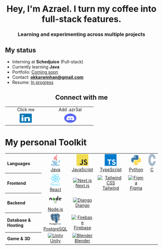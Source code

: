 <h1 align="center">Hey, I'm Azrael. I turn my coffee into full-stack features.</h1>
<h3 align="center">Learning and experimenting across multiple projects</h3>
<h2>My status</h2>

- Interning at **Schedjuice** (Full-stack)
- Currently learning **Java**
- Portfolio: [Coming soon](link)
- Contact: **okkarwinhan@gmail.com**
- Resume: [In progress](link)

<h2 align="center">Connect with me</h2>
<table style="border-collapse: collapse; margin: 0 auto; text-align: center; border: none;">
  <tr style="border: none;">
    <td style="padding: 0 40px; border: none;">Click me</td>
    <td style="padding: 0 40px; border: none;">Add .azr3al</td>
  </tr>
  <tr style="border: none;">
    <td style="padding: 5px 40px; border: none;">
      <a href="https://linkedin.com/in/okkar-win-han" target="_blank">
        <img src="https://raw.githubusercontent.com/CLorant/readme-social-icons/refs/heads/main/large/filled/linkedin.svg" alt="LinkedIn" height="30" width="40" />
      </a>
    </td>
    <td style="padding: 5px 40px; border: none;">
      <a href="https://discord.com/app" target="_blank">
        <img src="https://raw.githubusercontent.com/CLorant/readme-social-icons/refs/heads/main/large/filled/discord.svg" alt="Discord" height="30" width="40" />
      </a>
    </td>
  </tr>
</table>



<h1>My personal Toolkit</h1>
<table>
  <tr>
    <th align="left">Languages</th>
    <td align="center">
      <a href="https://www.java.com" target="_blank" rel="noreferrer">
        <img src="https://raw.githubusercontent.com/devicons/devicon/master/icons/java/java-original.svg" alt="Java" width="40" height="40"/><br/>Java
      </a>
    </td>
    <td align="center">
      <a href="https://developer.mozilla.org/en-US/docs/Web/JavaScript" target="_blank" rel="noreferrer">
        <img src="https://raw.githubusercontent.com/devicons/devicon/master/icons/javascript/javascript-original.svg" alt="JavaScript" width="40" height="40"/><br/>JavaScript
      </a>
    </td>
    <td align="center">
      <a href="https://www.typescriptlang.org/" target="_blank" rel="noreferrer">
        <img src="https://raw.githubusercontent.com/devicons/devicon/master/icons/typescript/typescript-original.svg" alt="TypeScript" width="40" height="40"/><br/>TypeScript
      </a>
    </td>
    <td align="center">
      <a href="https://www.python.org" target="_blank" rel="noreferrer">
        <img src="https://raw.githubusercontent.com/devicons/devicon/master/icons/python/python-original.svg" alt="Python" width="40" height="40"/><br/>Python
      </a>
    </td>
    <td align="center">
      <a href="https://www.cprogramming.com/" target="_blank" rel="noreferrer">
        <img src="https://raw.githubusercontent.com/devicons/devicon/master/icons/c/c-original.svg" alt="C" width="40" height="40"/><br/>C
      </a>
    </td>
  </tr>
  <tr>
    <th align="left">Frontend</th>
    <td align="center">
      <a href="https://reactjs.org/" target="_blank" rel="noreferrer">
        <img src="https://raw.githubusercontent.com/devicons/devicon/master/icons/react/react-original-wordmark.svg" alt="React" width="40" height="40"/><br/>React
      </a>
    </td>
    <td align="center">
      <a href="https://nextjs.org/" target="_blank" rel="noreferrer">
        <img src="https://cdn.worldvectorlogo.com/logos/nextjs-2.svg" alt="Next.js" width="40" height="40"/><br/>Next.js
      </a>
    </td>
    <td align="center">
      <a href="https://tailwindcss.com/" target="_blank" rel="noreferrer">
        <img src="https://www.vectorlogo.zone/logos/tailwindcss/tailwindcss-icon.svg" alt="Tailwind CSS" width="40" height="40"/><br/>Tailwind
      </a>
    </td>
    <td align="center">
      <a href="https://www.figma.com/" target="_blank" rel="noreferrer">
        <img src="https://www.vectorlogo.zone/logos/figma/figma-icon.svg" alt="Figma" width="40" height="40"/><br/>Figma
      </a>
    </td>
  </tr>
  <tr>
    <th align="left">Backend</th>
    <td align="center">
      <a href="https://nodejs.org" target="_blank" rel="noreferrer">
        <img src="https://raw.githubusercontent.com/devicons/devicon/master/icons/nodejs/nodejs-original-wordmark.svg" alt="Node.js" width="40" height="40"/><br/>Node.js
      </a>
    </td>
    <td align="center">
      <a href="https://www.djangoproject.com/" target="_blank" rel="noreferrer">
        <img src="https://cdn.worldvectorlogo.com/logos/django.svg" alt="Django" width="40" height="40"/><br/>Django
      </a>
    </td>
  </tr>
  <tr>
    <th align="left">Database & Hosting</th>
    <td align="center">
      <a href="https://www.postgresql.org" target="_blank" rel="noreferrer">
        <img src="https://raw.githubusercontent.com/devicons/devicon/master/icons/postgresql/postgresql-original-wordmark.svg" alt="PostgreSQL" width="40" height="40"/><br/>PostgreSQL
      </a>
    </td>
    <td align="center">
      <a href="https://firebase.google.com/" target="_blank" rel="noreferrer">
        <img src="https://www.vectorlogo.zone/logos/firebase/firebase-icon.svg" alt="Firebase" width="40" height="40"/><br/>Firebase
      </a>
    </td>
  </tr>
  <tr>
    <th align="left">Game & 3D</th>
    <td align="center">
      <a href="https://unity.com/" target="_blank" rel="noreferrer">
        <img src="https://www.vectorlogo.zone/logos/unity3d/unity3d-icon.svg" alt="Unity" width="40" height="40"/><br/>Unity
      </a>
    </td>
    <td align="center">
      <a href="https://www.blender.org/" target="_blank" rel="noreferrer">
        <img src="https://download.blender.org/branding/community/blender_community_badge_white.svg" alt="Blender" width="40" height="40"/><br/>Blender
      </a>
    </td>
  </tr>
</table>

